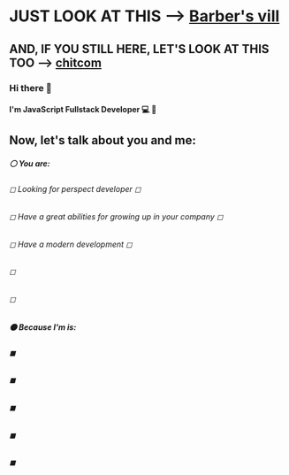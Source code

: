 # JUST LOOK AT THIS --> [Barber's vill](https://github.com/TheZiggie/barber-vill)

## AND, IF YOU STILL HERE, LET'S LOOK AT THIS TOO --> [chitcom](https://github.com/TheZiggie/chitcom)

### Hi there 👋

#### I'm JavaScript Fullstack Developer 💻 💬

>
>

## Now, let's talk about you and me: 
##### ⚪ You are:
###### ◻ Looking for perspect developer ◻
###### ◻ Have a great abilities for growing up in your company ◻
###### ◻ Have a modern development ◻
###### ◻ ##### 
###### ◻



##### ⚫ Because I'm is:
###### ◼
###### ◼
###### ◼
###### ◼
###### ◼













<!--
**TheZiggie/TheZiggie** is a ✨ _special_ ✨ repository because its `README.md` (this file) appears on your GitHub profile.

Here are some ideas to get you started:

- 🔭 I’m currently working on ...
- 🌱 I’m currently learning ...
- 👯 I’m looking to collaborate on ...
- 🤔 I’m looking for help with ...
-  Ask me about ...
- 📫 How to reach me: 
###
- 😄 Pronouns: ...
- ⚡ Fun fact: ...I'm better than u

-->
